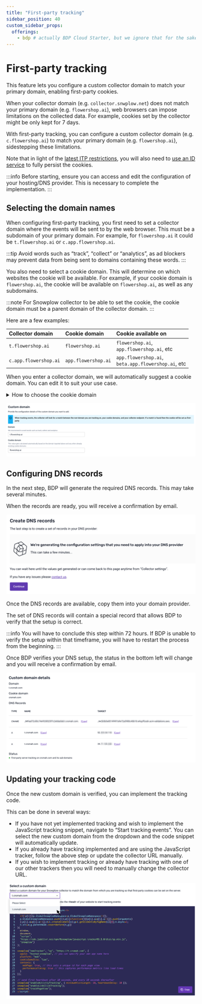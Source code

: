 ```yaml
---
title: "First-party tracking"
sidebar_position: 40
custom_sidebar_props:
  offerings:
    - bdp # actually BDP Cloud Starter, but we ignore that for the sake of simplicity
---
```


# First-party tracking
This feature lets you configure a custom collector domain to match your primary domain, enabling first-party cookies.

When your collector domain (e.g. `collector.snwplow.net`) does not match your primary domain (e.g. `flowershop.ai`), web browsers can impose limitations on the collected data. For example, cookies set by the collector might be only kept for 7 days.

With first-party tracking, you can configure a custom collector domain (e.g. `c.flowershop.ai`) to match your primary domain (e.g. `flowershop.ai`), sidestepping these limitations.

Note that in light of the [latest ITP restrictions](https://webkit.org/tracking-prevention/#cname-and-third-party-ip-address-cloaking-defense), you will also need to [use an ID service](/docs/collecting-data/collecting-from-own-applications/javascript-trackers/web-tracker/browsers/index.md#itp-mitigation) to fully persist the cookies.

:::info
Before starting, ensure you can access and edit the configuration of your hosting/DNS provider. This is necessary to complete the implementation.
:::

## Selecting the domain names
When configuring first-party tracking, you first need to set a collector domain where the events will be sent to by the web browser. This must be a subdomain of your primary domain. For example, for `flowershop.ai` it could be `t.flowershop.ai` or `c.app.flowershop.ai`.

:::tip
Avoid words such as “track”, “collect” or “analytics”, as ad blockers may prevent data from being sent to domains containing these words.
:::

You also need to select a cookie domain. This will determine on which websites the cookie will be available. For example, if your cookie domain is `flowershop.ai`, the cookie will be available on `flowershop.ai`, as well as any subdomains.

:::note
For Snowplow collector to be able to set the cookie, the cookie domain must be a parent domain of the collector domain.
:::

Here are a few examples:

| Collector domain      | Cookie domain       | Cookie available on                            |
|:----------------------|:--------------------|:-----------------------------------------------|
| `t.flowershop.ai`     | `flowershop.ai`     | `flowershop.ai`, <br/> `app.flowershop.ai`, etc          |
| `c.app.flowershop.ai` | `app.flowershop.ai` | `app.flowershop.ai`, <br/> `beta.app.flowershop.ai`, etc |


When you enter a collector domain, we will automatically suggest a cookie domain. You can edit it to suit your use case.

<details>
<summary>How to choose the cookie domain</summary>

Setting the cookie domain to your primary domain has the benefit of allowing you to track users across any subdomains.
For example, a cookie domain of `flowershop.ai` would work across all the following subdomains (and would allow you to track the same user ids):

- `docs.flowershop.ai`
- `app.flowershop.ai`
- `test.app.flowershop.ai`
- `flowershop.ai`

In some cases, you may wish to separate the tracking of user behaviour for different subdomains.

For example, if you own both `gardening.primary-domain.co.uk` and `insurance.primary-domain.co.uk` and only want to track users on `gardening.primary-domain.co.uk`, you can select that as your cookie domain and `c.gardening.primary-domain.co.uk` as your collector domain.
</details>

![enter_domain](images/Screenshot_enter_domain.png)

## Configuring DNS records
In the next step, BDP will generate the required DNS records. This may take several minutes.

When the records are ready, you will receive a confirmation by email.

![create_dns_records](images/Screenshot_create_dns_records.png)

Once the DNS records are available, copy them into your domain provider.

The set of DNS records will contain a special record that allows BDP to verify that the setup is correct.

:::info
You will have to conclude this step within 72 hours. If BDP is unable to verify the setup within that timeframe, you will have to restart the process from the beginning.
:::

Once BDP verifies your DNS setup, the status in the bottom left will change and you will receive a confirmation by email.

![dns_records](images/Screenshot_dns_records.png)

## Updating your tracking code

Once the new custom domain is verified, you can implement the tracking code.

This can be done in several ways:

- If you have not yet implemented tracking and wish to implement the JavaScript tracking snippet, navigate to “Start tracking events”. You can select the new custom domain from the dropdown and the code snippet will automatically update.
- If you already have tracking implemented and are using the JavaScript tracker, follow the above step or update the collector URL manually.
- If you wish to implement tracking or already have tracking with one of our other trackers then you will need to manually change the collector URL.

![implement_new_tracking_snippet](images/Screenshot_implement_new_tracking_snippet.png)
